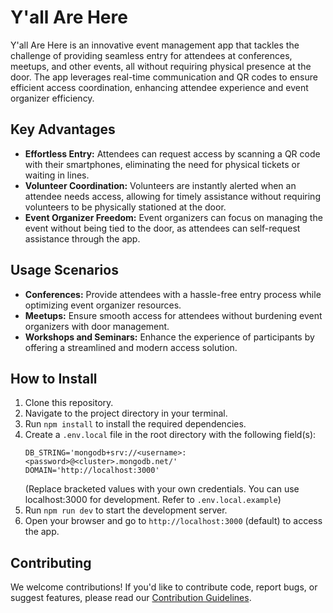 # Y'all Are Here

Y'all Are Here is an innovative event management app that tackles the challenge of providing seamless entry for attendees at conferences, meetups, and other events, all without requiring physical presence at the door. The app leverages real-time communication and QR codes to ensure efficient access coordination, enhancing attendee experience and event organizer efficiency.

## Key Advantages

- **Effortless Entry:** Attendees can request access by scanning a QR code with their smartphones, eliminating the need for physical tickets or waiting in lines.
- **Volunteer Coordination:** Volunteers are instantly alerted when an attendee needs access, allowing for timely assistance without requiring volunteers to be physically stationed at the door.
- **Event Organizer Freedom:** Event organizers can focus on managing the event without being tied to the door, as attendees can self-request assistance through the app.

## Usage Scenarios

- **Conferences:** Provide attendees with a hassle-free entry process while optimizing event organizer resources.
- **Meetups:** Ensure smooth access for attendees without burdening event organizers with door management.
- **Workshops and Seminars:** Enhance the experience of participants by offering a streamlined and modern access solution.

## How to Install

1. Clone this repository.
2. Navigate to the project directory in your terminal.
3. Run `npm install` to install the required dependencies.
4. Create a `.env.local` file in the root directory with the following field(s):  
    ```shell
    DB_STRING='mongodb+srv://<username>:<password>@<cluster>.mongodb.net/'
    DOMAIN='http://localhost:3000'
    ```
    (Replace bracketed values with your own credentials. You can use localhost:3000 for development. Refer to `.env.local.example`)
5. Run `npm run dev` to start the development server.
6. Open your browser and go to `http://localhost:3000` (default) to access the app.

## Contributing

We welcome contributions! If you'd like to contribute code, report bugs, or suggest features, please read our [Contribution Guidelines](CONTRIBUTING.md).
